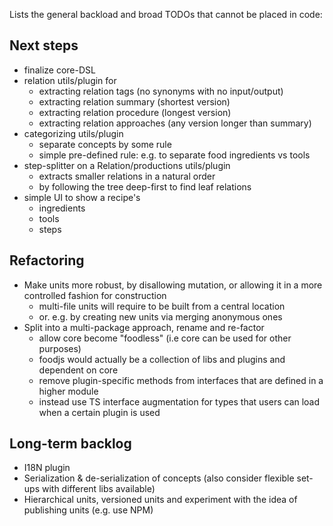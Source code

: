 Lists the general backload and broad TODOs that cannot be placed in code:

Next steps
----------
- finalize core-DSL
- relation utils/plugin for
  - extracting relation tags (no synonyms with no input/output)
  - extracting relation summary (shortest version)
  - extracting relation procedure (longest version)
  - extracting relation approaches (any version longer than summary)
- categorizing utils/plugin
  - separate concepts by some rule
  - simple pre-defined rule: e.g. to separate food ingredients vs tools
- step-splitter on a Relation/productions utils/plugin
  - extracts smaller relations in a natural order
  - by following the tree deep-first to find leaf relations
- simple UI to show a recipe's
  - ingredients
  - tools
  - steps

Refactoring
-----------
- Make units more robust, by disallowing mutation, or allowing it in a more controlled fashion for construction
  - multi-file units will require to be built from a central location
  - or. e.g. by creating new units via merging anonymous ones
- Split into a multi-package approach, rename and re-factor
  - allow core become "foodless" (i.e core can be used for other purposes)
  - foodjs would actually be a collection of libs and plugins and dependent on core
  - remove plugin-specific methods from interfaces that are defined in a higher module
  - instead use TS interface augmentation for types that users can load when a certain plugin is used

Long-term backlog
-----------------
- I18N plugin
- Serialization & de-serialization of concepts (also consider flexible set-ups with different libs available)
- Hierarchical units, versioned units and experiment with the idea of publishing units (e.g. use NPM)
